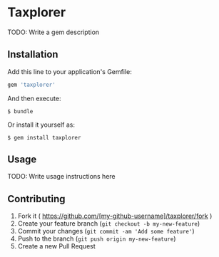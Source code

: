 # Taxplorer

TODO: Write a gem description

## Installation

Add this line to your application's Gemfile:

```ruby
gem 'taxplorer'
```

And then execute:

    $ bundle

Or install it yourself as:

    $ gem install taxplorer

## Usage

TODO: Write usage instructions here

## Contributing

1. Fork it ( https://github.com/[my-github-username]/taxplorer/fork )
2. Create your feature branch (`git checkout -b my-new-feature`)
3. Commit your changes (`git commit -am 'Add some feature'`)
4. Push to the branch (`git push origin my-new-feature`)
5. Create a new Pull Request
